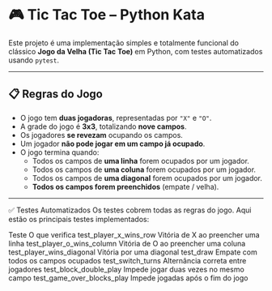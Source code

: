 # 🎮 Tic Tac Toe – Python Kata

Este projeto é uma implementação simples e totalmente funcional do clássico **Jogo da Velha (Tic Tac Toe)** em Python, com testes automatizados usando `pytest`.

---

## 📋 Regras do Jogo

- O jogo tem **duas jogadoras**, representadas por `"X"` e `"O"`.
- A grade do jogo é **3x3**, totalizando **nove campos**.
- Os jogadores **se revezam** ocupando os campos.
- Um jogador **não pode jogar em um campo já ocupado**.
- O jogo termina quando:
  - Todos os campos de **uma linha** forem ocupados por um jogador.
  - Todos os campos de **uma coluna** forem ocupados por um jogador.
  - Todos os campos de **uma diagonal** forem ocupados por um jogador.
  - **Todos os campos forem preenchidos** (empate / velha).

---

✅ Testes Automatizados
Os testes cobrem todas as regras do jogo. Aqui estão os principais testes implementados:

Teste	O que verifica
test_player_x_wins_row	Vitória de X ao preencher uma linha
test_player_o_wins_column	Vitória de O ao preencher uma coluna
test_player_wins_diagonal	Vitória por uma diagonal
test_draw	Empate com todos os campos ocupados
test_switch_turns	Alternância correta entre jogadores
test_block_double_play	Impede jogar duas vezes no mesmo campo
test_game_over_blocks_play	Impede jogadas após o fim do jogo
